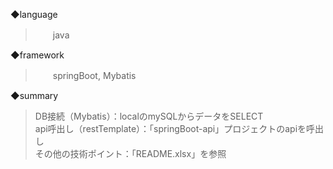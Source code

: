◆language  
>  　　java  

◆framework  
>  　　springBoot, Mybatis  

◆summary  
>  DB接続（Mybatis）：localのmySQLからデータをSELECT  
>  api呼出し（restTemplate）：「springBoot-api」プロジェクトのapiを呼出し  
>  その他の技術ポイント：「README.xlsx」を参照  
